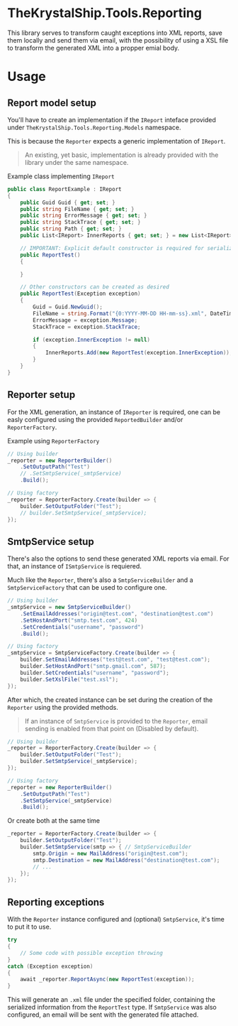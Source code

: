 # TheKrystalShip.Tools.Reporting

This library serves to transform caught exceptions into XML reports, save them locally and send them via email, with the possibility of using a XSL file to transform the generated XML into a propper emial body.

# Usage

## Report model setup

You'll have to create an implementation if the `IReport` inteface provided under `TheKrystalShip.Tools.Reporting.Models` namespace.

This is because the `Reporter` expects a generic implementation of `IReport`.

> An existing, yet basic, implementation is already provided with the library under the same namespace.

Example class implementing `IReport`

```cs
public class ReportExample : IReport
{
    public Guid Guid { get; set; }
    public string FileName { get; set; }
    public string ErrorMessage { get; set; }
    public string StackTrace { get; set; }
    public string Path { get; set; }
    public List<IReport> InnerReports { get; set; } = new List<IReport>();

    // IMPORTANT: Explicit default constructor is required for serialization process
    public ReportTest()
    {

    }

    // Other constructors can be created as desired
    public ReportTest(Exception exception)
    {
        Guid = Guid.NewGuid();
        FileName = string.Format("{0:YYYY-MM-DD HH-mm-ss}.xml", DateTime.Now);
        ErrorMessage = exception.Message;
        StackTrace = exception.StackTrace;

        if (exception.InnerException != null)
        {
            InnerReports.Add(new ReportTest(exception.InnerException));
        }
    }
}
```

## Reporter setup

For the XML generation, an instance of `IReporter` is required, one can be easly configured using the provided
`ReportedBuilder` and/or `ReporterFactory`.

Example using `ReporterFactory`

```cs
// Using builder
_reporter = new ReporterBuilder()
    .SetOutputPath("Test")
    // .SetSmtpService(_smtpService)
    .Build();

// Using factory
_reporter = ReporterFactory.Create(builder => {
    builder.SetOutputFolder("Test");
    // builder.SetSmtpService(_smtpService);
});
```

## SmtpService setup

There's also the options to send these generated XML reports via email. For that, an instance of `ISmtpService` is requiered.

Much like the `Reporter`, there's also a `SmtpServiceBuilder` and a `SmtpServiceFactory` that can be used to configure one.


```cs
// Using builder
_smtpService = new SmtpServiceBuilder()
    .SetEmailAddresses("origin@test.com", "destination@test.com")
    .SetHostAndPort("smtp.test.com", 424)
    .SetCredentials("username", "password")
    .Build();

// Using factory
_smtpService = SmtpServiceFactory.Create(builder => {
    builder.SetEmailAddresses("test@test.com", "test@test.com");
    builder.SetHostAndPort("smtp.gmail.com", 587);
    builder.SetCredentials("username", "password");
    builder.SetXslFile("test.xsl");
});
```

After which, the created instance can be set during the creation of the `Reporter` using the provided methods.

> If an instance of `SmtpService` is provided to the `Reporter`, email sending is enabled from that point on (Disabled by default).

```cs
// Using builder
_reporter = ReporterFactory.Create(builder => {
    builder.SetOutputFolder("Test");
    builder.SetSmtpService(_smtpService);
});

// Using factory
_reporter = new ReporterBuilder()
    .SetOutputPath("Test")
    .SetSmtpService(_smtpService)
    .Build();
```

Or create both at the same time

```cs
_reporter = ReporterFactory.Create(builder => {
    builder.SetOutputFolder("Test");
    builder.SetSmtpService(smtp => { // SmtpServiceBuilder
        smtp.Origin = new MailAddress("origin@test.com");
        smtp.Destination = new MailAddress("destination@test.com");
        // ...
    });
});
```

## Reporting exceptions

With the `Reporter` instance configured and (optional) `SmtpService`, it's time to put it to use.

```cs
try
{
    // Some code with possible exception throwing
}
catch (Exception exception)
{
    await _reporter.ReportAsync(new ReportTest(exception));
}
```

This will generate an `.xml` file under the specified folder, containing the serialized information from the `ReportTest` type. If `SmtpService` was also configured, an email will be sent with the generated file attached.
